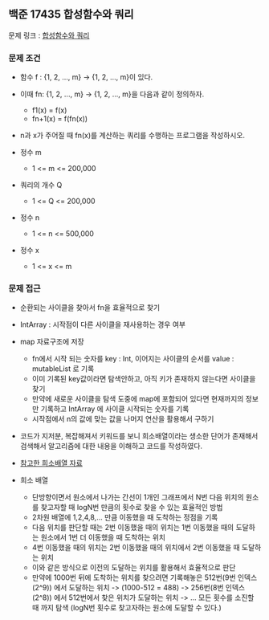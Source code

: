 ## 백준 17435 합성함수와 쿼리

문제 링크 : [합성함수와 쿼리](https://www.acmicpc.net/problem/17435)

### 문제 조건

- 함수 f : {1, 2, ..., m} -> {1, 2, ..., m}이 있다.
- 이때 fn: {1, 2, ..., m} -> {1, 2, ..., m}을 다음과 같이 정의하자.
    - f1(x) = f(x)
    - fn+1(x) = f(fn(x))
- n과 x가 주어질 때 fn(x)를 계산하는 쿼리를 수행하는 프로그램을 작성하시오.

- 정수 m
    - 1 <= m <= 200,000
- 쿼리의 개수 Q
    - 1 <= Q <= 200,000
- 정수 n
    - 1 <= n <= 500,000
- 정수 x
    - 1 <= x <= m

### 문제 접근

- 순환되는 사이클을 찾아서 fn을 효율적으로 찾기
- IntArray : 시작점이 다른 사이클을 재사용하는 경우 여부
- map 자료구조에 저장
    - fn에서 시작 되는 숫자를 key : Int, 이어지는 사이클의 순서를 value : mutableList<Int> 로 기록
    - 이미 기록된 key값이라면 탐색안하고, 아직 키가 존재하지 않는다면 사이클을 찾기
    - 만약에 새로운 사이클을 탐색 도중에 map에 포함되어 있다면 현재까지의 정보만 기록하고 IntArray 에 사이클 시작되는 숫자를 기록
    - 시작점에서 n의 값에 맞는 값을 나머지 연산을 활용해서 구하기

- 코드가 지저분, 복잡해져서 키워드를 보니 희소배열이라는 생소한 단어가 존재해서 검색해서 알고리즘에 대한 내용을 이해하고 코드를 작성하였다.
- [참고한 희소배열 자료](https://namnamseo.tistory.com/entry/Sparse-Table)

- 희소 배열
    - 단방향이면서 원소에서 나가는 간선이 1개인 그래프에서 N번 다음 위치의 원소를 찾고자할 때 logN번 만큼의 횟수로 찾을 수 있는 효율적인 방법
    - 2차원 배열에 1,2,4,8,... 만큼 이동했을 때 도착하는 정점을 기록
    - 다음 위치를 판단할 때는 2번 이동했을 때의 위치는 1번 이동했을 때의 도달하는 원소에서 1번 더 이동했을 때 도착하는 위치
    - 4번 이동했을 때의 위치는 2번 이동했을 때의 위치에서 2번 이동했을 때 도달하는 위치
    - 이와 같은 방식으로 이전의 도달하는 위치를 활용해서 효율적으로 판단
    - 만약에 1000번 뒤에 도착하는 위치를 찾으려면 기록해놓은 512번(9번 인덱스(2^9)) 에서 도달하는 위치 -> (1000-512 = 488) -> 256번(8번 인덱스(2^8)) 에서 512번에서
      찾은 위치가 도달하는 위치 -> ... 모든 횟수를 소진할 때 까지 탐색 (logN번 횟수로 찾고자하는 원소에 도달할 수 있다.)